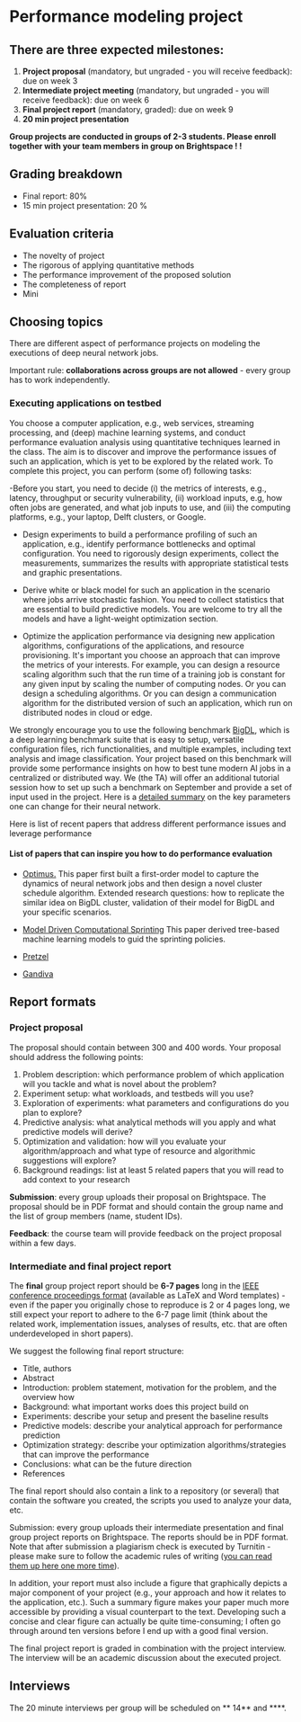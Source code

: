 # Performance modeling project

## There are three expected milestones:

1. **Project proposal** (mandatory, but ungraded - you will receive feedback): due on week 3
2. **Intermediate project meeting** (mandatory, but ungraded - you will receive feedback): due on week 6
3. **Final project report** (mandatory, graded): due on week 9
4. **20 min project presentation**

**Group projects are conducted in groups of 2-3 students. Please enroll together with your team members in group on Brightspace ! !**

## Grading breakdown
- Final report: 80%
- 15 min project presentation: 20 %

## Evaluation criteria

- The novelty of project 
- The rigorous of applying quantitative methods
- The performance improvement of the proposed solution
- The completeness of report
- Mini



## Choosing topics

There are different aspect of performance projects on modeling the executions of deep neural network jobs.  

Important rule: **collaborations across groups are not allowed** - every group has to work independently. 

### Executing applications on testbed

You choose a computer application, e.g.,  web services, streaming processing, and (deep) machine learning systems, and conduct performance evaluation analysis using quantitative techniques learned in the class. The aim is to discover and improve the performance issues of such an application, which is yet to be explored by the related work. To complete this project, you can perform (some of) following tasks:

-Before you start, you need to decide (i) the metrics of interests, e.g., latency, throughput or security vulnerability, (ii) workload inputs, e.g, how often jobs are generated, and what job inputs to use, and (iii) the computing platforms, e.g., your laptop, Delft clusters, or Google.

- Design experiments to build a performance profiling of such an application, e.g., identify performance bottlenecks and optimal configuration.  You need to rigorously design experiments, collect the measurements, summarizes the results with appropriate statistical tests and graphic presentations.

- Derive white or black model for such an application in the scenario where jobs arrive stochastic fashion. You need to collect statistics that are essential to build predictive models. You are welcome to try all the models and have a light-weight optimization section.

- Optimize the application performance via designing new application algorithms, configurations of the applications, and resource provisioning. It's important you choose an approach that can improve the metrics of your interests. For example, you can design a resource scaling algorithm such that the run time of a training job is constant for any given input by scaling the number of computing nodes. Or you can design a scheduling algorithms.  Or you can design a communication algorithm for the distributed version of such an application, which run on distributed nodes in cloud or edge. 

We strongly encourage you to use the following benchmark [BigDL](https://bigdl-project.github.io), which is a deep learning benchmark suite that is easy to setup, versatile configuration files, rich functionalities, and multiple examples, including text analysis and image classification. Your project based on this benchmark will provide some performance insights on  how to best tune modern AI jobs in a centralized or distributed way. We (the TA) will offer an additional tutorial session how to set up such a benchmark on September and provide a set of input used in the project. Here is a [detailed summary](https://arxiv.org/pdf/1206.5533.pdf) on the key parameters one can change for their neural network.

Here is list of recent papers that address different performance issues and leverage performance 



#### List of papers that can inspire you how to do performance evaluation


- [Optimus.](https://i.cs.hku.hk/~cwu/papers/yhpeng-eurosys18.pdf) This paper first built a first-order model to capture the dynamics of neural network jobs and then design a novel cluster schedule algorithm. Extended research questions: how to replicate the similar idea on BigDL cluster, validation of their model for BigDL and your specific scenarios.

- [Model Driven Computational Sprinting](http://web.cse.ohio-state.edu/~stewart.962/Papers/morris2018modeldriven.pdf) This paper derived tree-based machine learning models to guid the sprinting policies.

- [Pretzel](https://www.usenix.org/conference/osdi18/presentation/lee)

- [Gandiva](https://www.usenix.org/conference/osdi18/presentation/xiao)

<!--
### Trace driven analysis and simulation study

You have to first choose a "rich trace" from public domain, for example failure logs, bugs, and execution performance of certain applications. The aim here is to derive efficient and accuracy predictive models through trace mining and ask what-if questions via a simulator. 

- Before you start, you need to decide the metrics of interests, e.g., latency, throughput or security vulnerability, which can be extracted from the trace you choose.

- Derive white or black model for such an application. You need to collect statistics feature that are essential to build predictive models. 

- Develop a simulator that can use the trace as input and develop resource management policies. For instance, using failure traces to develop failure predicting mechanisms and failure-aware scheduling policies.  

#### List of papers that can inspire you how to do performance evaluation
- [Failure prediction of big data systems](https://lydiaychen.com/pdf/Rosa__TCS_jobfailure.pdf) I can share the trace with you if you are interested in analyzing this trace.

- more to come shortly
-->

## Report formats

### Project proposal

The proposal should contain between 300 and 400 words. Your proposal should address the following points:

1. Problem description: which performance problem of which application will you tackle and what is novel about the problem?  
2. Experiment setup: what workloads, and testbeds will you use?
2. Exploration of experiments: what parameters and configurations do you plan to explore?
3. Predictive analysis: what analytical methods will you apply and what predictive models will derive?
5. Optimization and validation: how will you evaluate your algorithm/approach and what type of resource and algorithmic suggestions will explore?
6. Background readings: list at least 5 related papers that you will read to add context to your research

**Submission**: every group uploads their proposal on Brightspace. The proposal should be in PDF format and should contain the group name and the list of group members (name, student IDs).

**Feedback**: the course team will provide feedback on the project proposal within a few days.

### Intermediate and final project report

The **final** group project report should be **6-7 pages** long in the [IEEE conference proceedings format](https://www.overleaf.com/latex/templates/ieee-conference-template-example/nsncsyjfmpxy) (available as LaTeX and Word templates) - even if the paper you originally chose to reproduce is 2 or 4 pages long, we still expect your report to adhere to the 6-7 page limit (think about the related work, implementation issues, analyses of results, etc. that are often underdeveloped in short papers). 
 <!---The **intermediate** project report is likely to be shorter (it is due a week before the final deadline), that is fine, submit whatever you have by then.)
 -->

We suggest the following final report structure:

- Title, authors
- Abstract
- Introduction: problem statement, motivation for the problem, and the overview how
- Background: what important works does this project build on
- Experiments: describe your setup and present the baseline results
- Predictive models: describe your analytical approach for performance prediction
- Optimization strategy: describe your optimization algorithms/strategies that can improve the performance 
- Conclusions: what can be the future direction
- References 

The final report should also contain a link to a repository (or several) that contain the software you created, the scripts you used to analyze your data, etc.

Submission: every group uploads their intermediate presentation and final group project reports on Brightspace. The reports should be in PDF format. Note that after submission a plagiarism check is executed by Turnitin - please make sure to follow the academic rules of writing ([you can read them up here one more time](https://www.tudelft.nl/library/actuele-themas/copyright/c/plagiarism/)).

In addition, your report must also include a figure that graphically depicts a major component of your project (e.g., your approach and how it relates to the application, etc.). Such a summary figure makes your paper much more accessible by providing a visual counterpart to the text. Developing such a concise and clear figure can actually be quite time-consuming; I often go through around ten versions before I end up with a good final version.

The final project report is graded in combination with the project interview. The interview will be an academic discussion about the executed project.

## Interviews

The 20 minute interviews per group will be scheduled on ** 14** and ****. 
